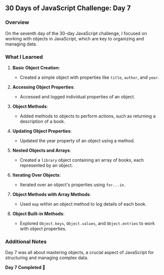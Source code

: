 ## 30 Days of JavaScript Challenge: Day 7

### Overview
On the seventh day of the 30-day JavaScript challenge, I focused on working with objects in JavaScript, which are key to organizing and managing data.

### What I Learned
1. **Basic Object Creation**:
   - Created a simple object with properties like `title`, `author`, and `year`.

2. **Accessing Object Properties**:
   - Accessed and logged individual properties of an object.

3. **Object Methods**:
   - Added methods to objects to perform actions, such as returning a description of a book.

4. **Updating Object Properties**:
   - Updated the year property of an object using a method.

5. **Nested Objects and Arrays**:
   - Created a `library` object containing an array of books, each represented by an object.

6. **Iterating Over Objects**:
   - Iterated over an object's properties using `for...in`.

7. **Object Methods with Array Methods**:
   - Used `map` within an object method to log details of each book.

8. **Object Built-in Methods**:
   - Explored `Object.keys`, `Object.values`, and `Object.entries` to work with object properties.

### Additional Notes
Day 7 was all about mastering objects, a crucial aspect of JavaScript for structuring and managing complex data.

**Day 7 Completed 🌊**
